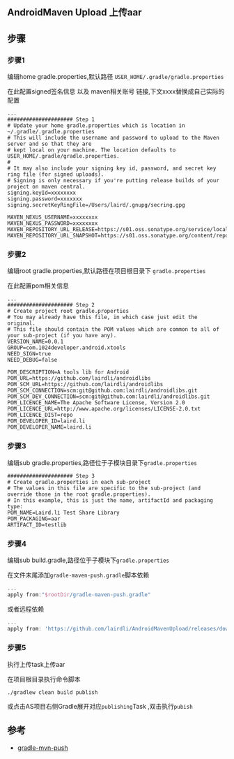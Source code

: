 ## AndroidMaven Upload 上传aar

## 步骤

### 步骤1

编辑home gradle.properties,默认路径 `USER_HOME/.gradle/gradle.properties`

在此配置signed签名信息 以及 maven相关账号 链接,下文xxxx替换成自己实际的配置

```properties
...
##################### Step 1
# Update your home gradle.properties which is location in ~/.gradle/.gradle.properties
# This will include the username and password to upload to the Maven server and so that they are
# kept local on your machine. The location defaults to USER_HOME/.gradle/gradle.properties.
#
# It may also include your signing key id, password, and secret key ring file (for signed uploads).
# Signing is only necessary if you're putting release builds of your project on maven central.
signing.keyId=xxxxxxxx
signing.password=xxxxxxx
signing.secretKeyRingFile=/Users/laird/.gnupg/secring.gpg

MAVEN_NEXUS_USERNAME=xxxxxxxx
MAVEN_NEXUS_PASSWORD=xxxxxxxx
MAVEN_REPOSITORY_URL_RELEASE=https://s01.oss.sonatype.org/service/local/staging/deploy/maven2/
MAVEN_REPOSITORY_URL_SNAPSHOT=https://s01.oss.sonatype.org/content/repositories/snapshots/

```

### 步骤2

编辑root  gradle.properties,默认路径在项目根目录下 `gradle.properties`

在此配置pom相关信息

```properties
...
##################### Step 2
# Create project root gradle.properties
# You may already have this file, in which case just edit the original.
# This file should contain the POM values which are common to all of your sub-project (if you have any).
VERSION_NAME=0.0.1
GROUP=com.1024developer.android.xtools
NEED_SIGN=true
NEED_DEBUG=false

POM_DESCRIPTION=A tools lib for Android
POM_URL=https://github.com/lairdli/androidlibs
POM_SCM_URL=https://github.com/lairdli/androidlibs
POM_SCM_CONNECTION=scm:git@github.com:lairdli/androidlibs.git
POM_SCM_DEV_CONNECTION=scm:git@github.com:lairdli/androidlibs.git
POM_LICENCE_NAME=The Apache Software License, Version 2.0
POM_LICENCE_URL=http://www.apache.org/licenses/LICENSE-2.0.txt
POM_LICENCE_DIST=repo
POM_DEVELOPER_ID=laird.li
POM_DEVELOPER_NAME=laird.li
```

### 步骤3

编辑sub  gradle.properties,路径位于子模块目录下`gradle.properties`

```properties
##################### Step 3
# Create gradle.properties in each sub-project
# The values in this file are specific to the sub-project (and override those in the root gradle.properties).
# In this example, this is just the name, artifactId and packaging type:
POM_NAME=Laird.li Test Share Library
POM_PACKAGING=aar
ARTIFACT_ID=testlib
```

### 步骤4

编辑sub build.gradle,路径位于子模块下`gradle.properties` 

在文件末尾添加`gradle-maven-push.gradle`脚本依赖

```groovy
...
apply from:"$rootDir/gradle-maven-push.gradle"
```

或者远程依赖

```groovy
...
apply from: 'https://github.com/lairdli/AndroidMavenUpload/releases/download/v0.0.1/gradle-maven-push.gradle'
```

### 步骤5

执行上传task上传aar

在项目根目录执行命令脚本

```shell
./gradlew clean build publish 
```

或点击AS项目右侧Gradle展开对应`publishing`Task ,双击执行`pubish`

## 参考
- [gradle-mvn-push](https://github.com/chrisbanes/gradle-mvn-push)

